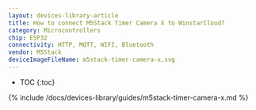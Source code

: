```yaml
---
layout: devices-library-article
title: How to connect M5Stack Timer Camera X to WinstarCloud?
category: Microcontrollers
chip: ESP32
connectivity: HTTP, MQTT, WIFI, Bluetooth
vendor: M5Stack
deviceImageFileName: m5stack-timer-camera-x.svg
---
```


* TOC
{:toc}

{% include /docs/devices-library/guides/m5stack-timer-camera-x.md %}
